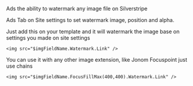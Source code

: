Ads the ability to watermark any image file on Silverstripe

Ads Tab on Site settings to set watermark image, position and alpha.

Just add this on your template and it will watermark the image base on settings you made on site settings

```
<img src="$imgFieldName.Watermark.Link" />
```

You can use it with any other image extension, like Jonom Focuspoint just use chains

```
<img src="$imgFieldName.FocusFillMax(400,400).Watermark.Link" />
```
